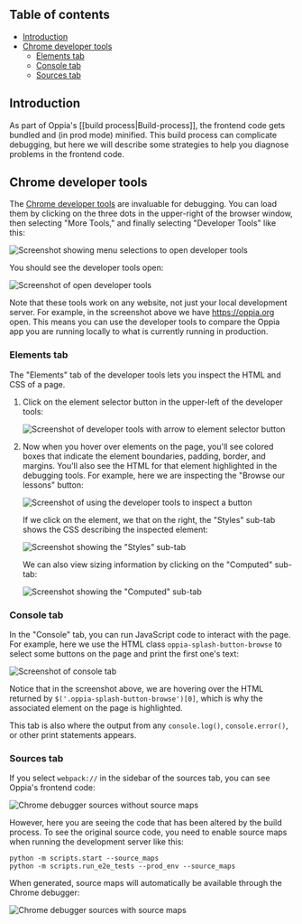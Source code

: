 ## Table of contents

* [Introduction](#introduction)
* [Chrome developer tools](#chrome-developer-tools)
  * [Elements tab](#elements-tab)
  * [Console tab](#console-tab)
  * [Sources tab](#sources-tab)

## Introduction

As part of Oppia's [[build process|Build-process]], the frontend code gets bundled and (in prod mode) minified. This build process can complicate debugging, but here we will describe some strategies to help you diagnose problems in the frontend code.

## Chrome developer tools

The [Chrome developer tools](https://developer.chrome.com/docs/devtools/) are invaluable for debugging. You can load them by clicking on the three dots in the upper-right of the browser window, then selecting "More Tools," and finally selecting "Developer Tools" like this:

![Screenshot showing menu selections to open developer tools](images/debugFrontend/devToolsMenu.png)

You should see the developer tools open:

![Screenshot of open developer tools](images/debugFrontend/devToolsOpen.png)

Note that these tools work on any website, not just your local development server. For example, in the screenshot above we have https://oppia.org open. This means you can use the developer tools to compare the Oppia app you are running locally to what is currently running in production.

### Elements tab

The "Elements" tab of the developer tools lets you inspect the HTML and CSS of a page.

1. Click on the element selector button in the upper-left of the developer tools:

   ![Screenshot of developer tools with arrow to element selector button](images/debugFrontend/devToolsElementSelectorAnnotated.png)

2. Now when you hover over elements on the page, you'll see colored boxes that indicate the element boundaries, padding, border, and margins. You'll also see the HTML for that element highlighted in the debugging tools. For example, here we are inspecting the "Browse our lessons" button:

   ![Screenshot of using the developer tools to inspect a button](images/debugFrontend/elementsTabInspectElement.png)

   If we click on the element, we that on the right, the "Styles" sub-tab shows the CSS describing the inspected element:

   ![Screenshot showing the "Styles" sub-tab](images/debugFrontend/elementsStylesSubTab.png)

   We can also view sizing information by clicking on the "Computed" sub-tab:

   ![Screenshot showing the "Computed" sub-tab](images/debugFrontend/elementsComputedSubTab.png)

### Console tab

In the "Console" tab, you can run JavaScript code to interact with the page. For example, here we use the HTML class `oppia-splash-button-browse` to select some buttons on the page and print the first one's text:

![Screenshot of console tab](images/debugFrontend/console.png)

Notice that in the screenshot above, we are hovering over the HTML returned by `$('.oppia-splash-button-browse')[0]`, which is why the associated element on the page is highlighted.

This tab is also where the output from any `console.log()`, `console.error()`, or other print statements appears.

### Sources tab

If you select `webpack://` in the sidebar of the sources tab, you can see Oppia's frontend code:

![Chrome debugger sources without source maps](images/sourceMaps/withoutSourceMaps.png)

However, here you are seeing the code that has been altered by the build process. To see the original source code, you need to enable source maps when running the development server like this:

```console
python -m scripts.start --source_maps
python -m scripts.run_e2e_tests --prod_env --source_maps
```

When generated, source maps will automatically be available through the Chrome debugger:

![Chrome debugger sources with source maps](images/sourceMaps/withSourceMaps.png)
